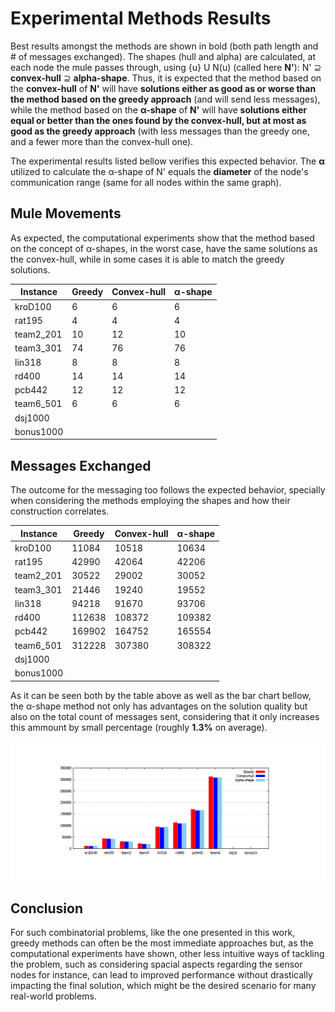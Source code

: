# Experimental Methods Results
Best results amongst the methods are shown in bold (both path length and # of messages exchanged). The shapes (hull and alpha) are calculated, at each node the mule passes through, using {u} U N(u) (called here **N'**): N' <span>&#x2287;</span> **convex-hull** <span>&#x2287;</span> **alpha-shape**. Thus, it is expected that the method based on the **convex-hull** of **N'** will have **solutions either as good as or worse than the method based on the greedy approach** (and will send less messages), while the method based on the  **<span>&#x3B1;</span>-shape** of **N'** will have **solutions either equal or better than the ones found by the convex-hull, but at most as good as the greedy approach** (with less messages than the greedy one, and a fewer more than the convex-hull one). 

The experimental results listed bellow verifies this expected behavior. The **<span>&#x3B1;</span>** utilized to calculate the <span>&#x3B1;</span>-shape of N' equals the **diameter** of the node's communication range (same for all nodes within the same graph).

## Mule Movements

As expected, the computational experiments show that the method based on the concept of <span>&#x3B1;</span>-shapes, in the worst case, have the same solutions as the convex-hull, while in some cases it is able to match the greedy solutions.

 Instance  | Greedy | Convex-hull | <span>&#x3B1;</span>-shape
--------------- | --------------- | ---------------| ---------------
kroD100 | 6 | 6 | 6
rat195 | 4 |  4  |  4 
team2_201 | 10 | 12 | 10 
team3_301 | 74 | 76 | 76 
lin318 | 8 |  8 | 8 
rd400 | 14  | 14 | 14
pcb442 | 12 | 12 | 12
team6_501 | 6 | 6 |  6
dsj1000 |   |   |   
bonus1000 |   |   |  

## Messages Exchanged

The outcome for the messaging too follows the expected behavior, specially when considering the methods employing the shapes and how their construction correlates.

Instance  | Greedy | Convex-hull | <span>&#x3B1;</span>-shape
--------------- | --------------- | ---------------| ---------------
kroD100 | 11084 | 10518 | 10634
rat195 | 42990 | 42064 |42206
team2_201 |  30522 | 29002 | 30052
team3_301 |  21446 | 19240 | 19552
lin318 |  94218 |  91670 | 93706
rd400| 112638 | 108372 |109382
pcb442 | 169902 | 164752 | 165554
team6_501 | 312228 | 307380 | 308322
dsj1000 |   |   |   
bonus1000 |   |   |  

As it can be seen both by the table above as well as the bar chart bellow, the <span>&#x3B1;</span>-shape method not only has advantages on the solution quality but also on the total count of messages sent, considering that it only increases this ammount by small percentage (roughly **1.3%** on average).

![](https://github.com/Willian-Girao/locally_sensitive_dmsp/blob/master/misc/plots/exchanged_msgs.png)

## Conclusion

For such combinatorial problems, like the one presented in this work, greedy methods can often be the most immediate approaches but, as the computational experiments have shown, other less intuitive ways of tackling the problem, such as considering spacial aspects regarding the sensor nodes for instance, can lead to improved performance without drastically impacting the final solution, which might be the desired scenario for many real-world problems.
